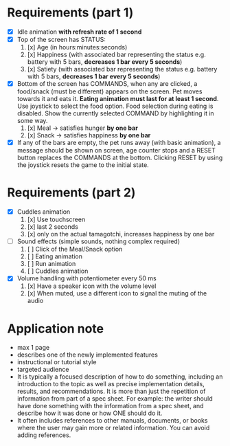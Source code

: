 # Requirements (part 1)
- [x] Idle animation **with refresh rate of 1 second**
- [x] Top of the screen has STATUS:
    1. [x] Age (in hours:minutes:seconds)
    2. [x] Happiness (with associated bar representing the status e.g. battery with 5 bars, **decreases 1 bar every 5 seconds**)
    3. [x] Satiety (with associated bar representing the status e.g. battery with 5 bars, **decreases 1 bar every 5 seconds**)
- [x] Bottom of the screen has COMMANDS, when any are clicked, a food/snack (must be different) appears on the screen. Pet moves towards it and eats it. **Eating animation must last for at least 1 second**. Use joystick to select the food option. Food selection during eating is disabled. Show the currently selected COMMAND by highlighting it in some way.
    1. [x] Meal -> satisfies hunger **by one bar**
    2. [x] Snack -> satisfies happiness **by one bar**
- [x] If any of the bars are empty, the pet runs away (with basic animation), a message should be shown on screen, age counter stops and a RESET button replaces the COMMANDS at the bottom. Clicking RESET by using the joystick resets the game to the initial state.
# Requirements (part 2)
- [x] Cuddles animation
    1. [x] Use touchscreen
    2. [x] last 2 seconds
    3. [x] only on the actual tamagotchi, increases happiness by one bar
- [ ] Sound effects (simple sounds, nothing complex required)
    1. [ ] Click of the Meal/Snack option
    2. [ ] Eating animation
    3. [ ] Run animation
    4. [ ] Cuddles animation
- [x] Volume handling with potentiometer every 50 ms
    1. [x] Have a speaker icon with the volume level
    2. [x] When muted, use a different icon to signal the muting of the audio


# Application note
- max 1 page
- describes one of the newly implemented features
- instructional or tutorial style
- targeted audience
- It is typically a focused description of how to do something, including an introduction to the topic as well as precise implementation details, results, and recommendations. It is more than just the repetition of information from part of a spec sheet. 
For example: the writer should have done something with the information from a spec sheet, and describe how it was done or how ONE should do it. 
- It often includes references to other manuals, documents, or books where the user may gain more or related information.  You can avoid adding references.